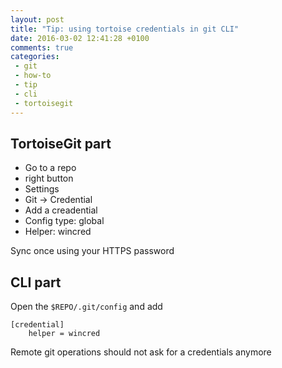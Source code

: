 ```yaml
---
layout: post
title: "Tip: using tortoise credentials in git CLI"
date: 2016-03-02 12:41:28 +0100
comments: true
categories: 
 - git
 - how-to
 - tip
 - cli
 - tortoisegit
---
```


## TortoiseGit part

  * Go to a repo
  * right button
  * Settings
  * Git -> Credential
  * Add a creadential
  * Config type: global
  * Helper: wincred


Sync once using your HTTPS password

## CLI part

Open the ``$REPO/.git/config`` and add

```
[credential]
	helper = wincred
```

Remote git operations should not ask for a credentials anymore